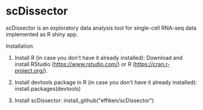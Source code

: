 # scDissector
scDissector is an exploratory data analysis tool for single-cell RNA-seq data implemented as R shiny app.


Installation

1.  Install R (in case you don't have it already installed):
    Download and install RStudio (https://www.rstudio.com/) or R (https://cran.r-project.org/).
    
2.  Install devtools package in R (in case you don't have it already installed):
    install.packages(devtools)
    
3.  Install scDissector:
    install_github("effiken/scDissector")


